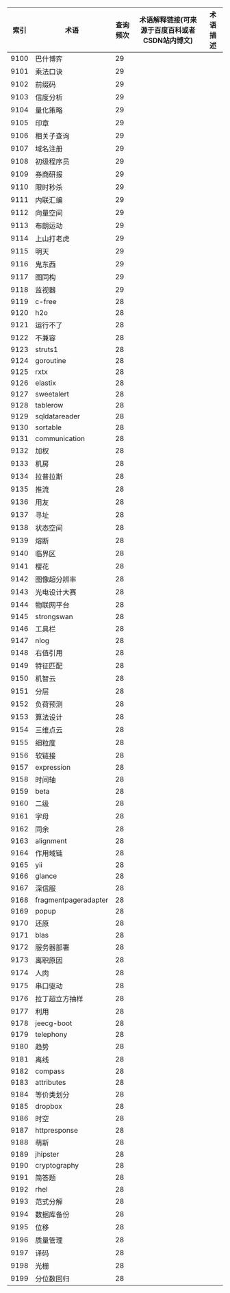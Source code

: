 | 索引   | 术语                   | 查询频次 | 术语解释链接(可来源于百度百科或者CSDN站内博文) | 术语描述 |
| ---- | -------------------- | ---- | -------------------------- | ---- |
| 9100 | 巴什博弈                 | 29   |                            |      |
| 9101 | 乘法口诀                 | 29   |                            |      |
| 9102 | 前缀码                  | 29   |                            |      |
| 9103 | 信度分析                 | 29   |                            |      |
| 9104 | 量化策略                 | 29   |                            |      |
| 9105 | 印章                   | 29   |                            |      |
| 9106 | 相关子查询                | 29   |                            |      |
| 9107 | 域名注册                 | 29   |                            |      |
| 9108 | 初级程序员                | 29   |                            |      |
| 9109 | 券商研报                 | 29   |                            |      |
| 9110 | 限时秒杀                 | 29   |                            |      |
| 9111 | 内联汇编                 | 29   |                            |      |
| 9112 | 向量空间                 | 29   |                            |      |
| 9113 | 布朗运动                 | 29   |                            |      |
| 9114 | 上山打老虎                | 29   |                            |      |
| 9115 | 明天                   | 29   |                            |      |
| 9116 | 鬼东西                  | 29   |                            |      |
| 9117 | 图同构                  | 29   |                            |      |
| 9118 | 监视器                  | 29   |                            |      |
| 9119 | c-free               | 28   |                            |      |
| 9120 | h2o                  | 28   |                            |      |
| 9121 | 运行不了                 | 28   |                            |      |
| 9122 | 不兼容                  | 28   |                            |      |
| 9123 | struts1              | 28   |                            |      |
| 9124 | goroutine            | 28   |                            |      |
| 9125 | rxtx                 | 28   |                            |      |
| 9126 | elastix              | 28   |                            |      |
| 9127 | sweetalert           | 28   |                            |      |
| 9128 | tablerow             | 28   |                            |      |
| 9129 | sqldatareader        | 28   |                            |      |
| 9130 | sortable             | 28   |                            |      |
| 9131 | communication        | 28   |                            |      |
| 9132 | 加权                   | 28   |                            |      |
| 9133 | 机房                   | 28   |                            |      |
| 9134 | 拉普拉斯                 | 28   |                            |      |
| 9135 | 推流                   | 28   |                            |      |
| 9136 | 用友                   | 28   |                            |      |
| 9137 | 寻址                   | 28   |                            |      |
| 9138 | 状态空间                 | 28   |                            |      |
| 9139 | 熔断                   | 28   |                            |      |
| 9140 | 临界区                  | 28   |                            |      |
| 9141 | 樱花                   | 28   |                            |      |
| 9142 | 图像超分辨率               | 28   |                            |      |
| 9143 | 光电设计大赛               | 28   |                            |      |
| 9144 | 物联网平台                | 28   |                            |      |
| 9145 | strongswan           | 28   |                            |      |
| 9146 | 工具栏                  | 28   |                            |      |
| 9147 | nlog                 | 28   |                            |      |
| 9148 | 右值引用                 | 28   |                            |      |
| 9149 | 特征匹配                 | 28   |                            |      |
| 9150 | 机智云                  | 28   |                            |      |
| 9151 | 分层                   | 28   |                            |      |
| 9152 | 负荷预测                 | 28   |                            |      |
| 9153 | 算法设计                 | 28   |                            |      |
| 9154 | 三维点云                 | 28   |                            |      |
| 9155 | 细粒度                  | 28   |                            |      |
| 9156 | 软链接                  | 28   |                            |      |
| 9157 | expression           | 28   |                            |      |
| 9158 | 时间轴                  | 28   |                            |      |
| 9159 | beta                 | 28   |                            |      |
| 9160 | 二级                   | 28   |                            |      |
| 9161 | 字母                   | 28   |                            |      |
| 9162 | 同余                   | 28   |                            |      |
| 9163 | alignment            | 28   |                            |      |
| 9164 | 作用域链                 | 28   |                            |      |
| 9165 | yii                  | 28   |                            |      |
| 9166 | glance               | 28   |                            |      |
| 9167 | 深信服                  | 28   |                            |      |
| 9168 | fragmentpageradapter | 28   |                            |      |
| 9169 | popup                | 28   |                            |      |
| 9170 | 还原                   | 28   |                            |      |
| 9171 | blas                 | 28   |                            |      |
| 9172 | 服务器部署                | 28   |                            |      |
| 9173 | 离职原因                 | 28   |                            |      |
| 9174 | 人肉                   | 28   |                            |      |
| 9175 | 串口驱动                 | 28   |                            |      |
| 9176 | 拉丁超立方抽样              | 28   |                            |      |
| 9177 | 利用                   | 28   |                            |      |
| 9178 | jeecg-boot           | 28   |                            |      |
| 9179 | telephony            | 28   |                            |      |
| 9180 | 趋势                   | 28   |                            |      |
| 9181 | 离线                   | 28   |                            |      |
| 9182 | compass              | 28   |                            |      |
| 9183 | attributes           | 28   |                            |      |
| 9184 | 等价类划分                | 28   |                            |      |
| 9185 | dropbox              | 28   |                            |      |
| 9186 | 时空                   | 28   |                            |      |
| 9187 | httpresponse         | 28   |                            |      |
| 9188 | 萌新                   | 28   |                            |      |
| 9189 | jhipster             | 28   |                            |      |
| 9190 | cryptography         | 28   |                            |      |
| 9191 | 简答题                  | 28   |                            |      |
| 9192 | rhel                 | 28   |                            |      |
| 9193 | 范式分解                 | 28   |                            |      |
| 9194 | 数据库备份                | 28   |                            |      |
| 9195 | 位移                   | 28   |                            |      |
| 9196 | 质量管理                 | 28   |                            |      |
| 9197 | 译码                   | 28   |                            |      |
| 9198 | 光栅                   | 28   |                            |      |
| 9199 | 分位数回归                | 28   |                            |      |

